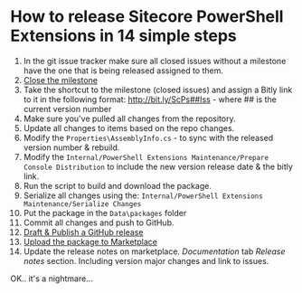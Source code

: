 # How to release Sitecore PowerShell Extensions in 14 simple steps

1. In the git issue tracker make sure all closed issues without a milestone have the one that is being released assigned to them.
2. [Close the milestone](https://github.com/SitecorePowerShell/Console/milestones)
3. Take the shortcut to the milestone (closed issues) and assign a Bitly link to it in the following format: http://bit.ly/ScPs##Iss - where ## is the current version number
4. Make sure you've pulled all changes from the repository.
5. Update all changes to items based on the repo changes.
6. Modify the ```Properties\AssemblyInfo.cs``` - to sync with the released version number & rebuild.
7. Modify the ```Internal/PowerShell Extensions Maintenance/Prepare Console Distribution``` to include the new version release date & the bitly link.
8. Run the script to build and download the package.
9. Serialize all changes using the: ```Internal/PowerShell Extensions Maintenance/Serialize Changes```
10. Put the package in the ```Data\packages``` folder
11. Commit all changes and push to GitHub.
12. [Draft & Publish a GitHub release](https://github.com/SitecorePowerShell/Console/releases)
13. [Upload the package to Marketplace](https://marketplace.sitecore.net/en/Modules/Sitecore_PowerShell_console.aspx)
14. Update the release notes on marketplace. *Documentation* tab *Release notes* section. Including version major changes and link to issues.

OK.. it's a nightmare...